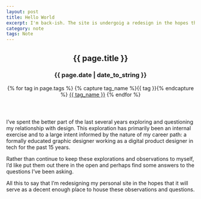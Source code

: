 ```yaml
---
layout: post
title: Hello World
excerpt: I'm back-ish. The site is undergoig a redesign in the hopes that it will serve as a decent enough place to house thoughts and observations about the nature of my relationship with design.
category: note
tags: Note
---
```


<section class="post">

<header class="post-header">
  <h2>{{ page.title }}</h2>
  <h3>{{ page.date | date_to_string }}</h3>
  <p>{% for tag in page.tags %}
    {% capture tag_name %}{{ tag }}{% endcapture %}
    <a href="/tag/{{ tag_name }}"><nobr>{{ tag_name }}</nobr></a>
  {% endfor %}</p>
</header>

<p>I’ve spent the better part of the last several years exploring and questioning my relationship with design. This exploration has primarily been an internal exercise  and to a large intent informed by the nature of my career path: a formally educated graphic designer working as a digital product designer in tech for the past 15 years.</p>
<p>Rather than continue to keep these explorations and observations to myself, I’d like put them out there in the open and perhaps find some answers to the questions I’ve been asking.</p>
<p>All this to say that I’m redesigning my personal site in the hopes that it will serve as a decent enough place to house these observations and questions.</p>

</section>
